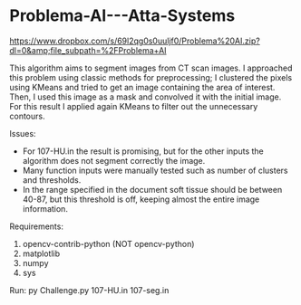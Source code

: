 # Problema-AI---Atta-Systems
https://www.dropbox.com/s/69l2qg0s0uuljf0/Problema%20AI.zip?dl=0&amp;file_subpath=%2FProblema+AI

This algorithm aims to segment images from CT scan images.
I approached this problem using classic methods for preprocessing; I clustered the pixels using KMeans and tried to get an image containing the area of interest.
Then, I used this image as a mask and convolved it with the initial image. For this result I applied again KMeans to filter out the unnecessary contours.

Issues:
- For 107-HU.in the result is promising, but for the other inputs the algorithm does not segment correctly the image.
- Many function inputs were manually tested such as number of clusters and thresholds.
- In the range specified in the document soft tissue should be between 40-87, but this threshold is off, keeping almost the entire image information.

Requirements: 
1. opencv-contrib-python (NOT opencv-python)
2. matplotlib
3. numpy
4. sys

Run: py Challenge.py 107-HU.in 107-seg.in



